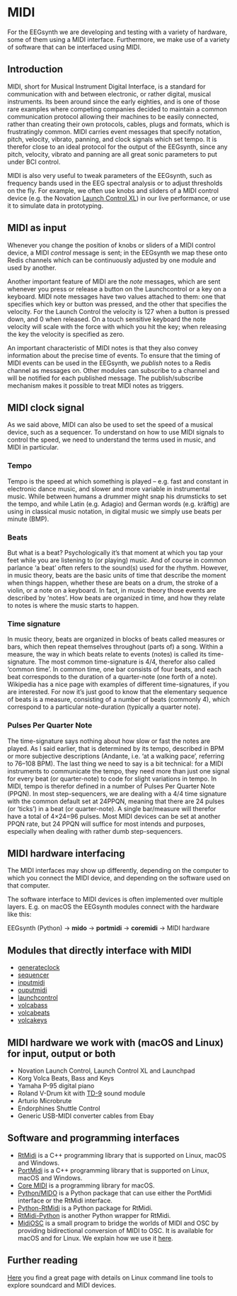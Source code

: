 # MIDI

For the EEGsynth we are developing and testing with a variety of hardware, some of them using a
MIDI interface. Furthermore, we make use of a variety of software that can be interfaced using MIDI.

## Introduction

MIDI, short for Musical Instrument Digital Interface, is a standard for communication with and between electronic,
or rather digital, musical instruments. Its been around since the early eighties, and is one of those rare examples
where competing companies decided to maintain a common communication protocol allowing their machines to be easily
connected, rather than creating their own protocols, cables, plugs and formats, which is frustratingly common.
MIDI carries event messages that specify notation, pitch, velocity, vibrato, panning, and clock signals which set
tempo. It is therefor close to an ideal protocol for the output of the EEGsynth, since any
pitch, velocity, vibrato and panning are all great sonic parameters to put under BCI control.

MIDI is also very useful to tweak parameters of the EEGsynth, such as frequency bands used in the EEG spectral
analysis or to adjust thresholds on the fly. For example, we often use knobs and sliders
of a MIDI control device (e.g. the Novation [Launch Control XL](https://novationmusic.com/launch/launch-control-xl))
in our live performance, or use it to simulate data in prototyping.

## MIDI as input

Whenever you change the position of knobs or sliders of a MIDI control device,
a MIDI *control* message is sent; in the EEGsynth we map these onto Redis channels which
can be continuously adjusted by one module and used by another.

Another important feature of MIDI are the *note* messages, which are sent whenever you press or
release a button on the Launchcontrol or a key on a keyboard. MIDI note messages have two
values attached to them: one that specifies which key or button was pressed, and the other
that specifies the velocity. For the Launch Control the velocity is 127 when a button is pressed
down, and 0 when released. On a touch sensitive keyboard the note velocity will scale with the
force with which you hit the key; when releasing the key the velocity is specified as zero.

An important characteristic of MIDI notes is that they also convey information about the precise
time of events. To ensure that the timing of MIDI events can be used in the EEGsynth, we
*publish* notes to a Redis channel as messages on. Other modules can subscribe to a channel
and will be notified for each published message. The publish/subscribe mechanism makes it
possible to treat MIDI notes as triggers.

## MIDI clock signal

As we said above, MIDI can also be used to set the speed of a musical device, such as a sequencer.
To understand on how to use MIDI signals to control the speed, we need to understand the terms used in music, and MIDI in particular.

### Tempo
Tempo is the speed at which something is played – e.g. fast and constant in electronic dance music,
and slower and more variable in instrumental music. While between humans a drummer might snap his drumsticks to set
the tempo, and while Latin (e.g. Adagio) and German words (e.g. kräftig) are using in classical music notation,
in digital music we simply use beats per minute (BMP).

### Beats
But what is a beat? Psychologically it’s that moment at which you tap your feet while you are listening to
(or playing) music. And of course in common parlance ‘a beat’ often refers to the sound(s) used for the rhythm.
However, in music theory, beats are the basic units of time that describe the moment when things happen, whether
these are beats on a drum, the stroke of a violin, or a note on a keyboard. In fact, in music theory those events
are described by ‘notes’. How beats are organized in time, and how they relate to notes is where the music starts
to happen.

### Time signature
In music theory, beats are organized in blocks of beats called measures or bars, which then repeat themselves
throughout (parts of) a song. Within a measure, the way in which beats relate to events (notes) is called its
time-signature. The most common time-signature is 4/4, therefor also called ‘common time’. In common time, one bar
consists of four beats, and each beat corresponds to the duration of a quarter-note (one forth of a note).
Wikipedia has a nice page with examples of different time-signatures, if you are interested. For now it’s just good
to know that the elementary sequence of beats is a measure, consisting of a number of beats (commonly 4), which
correspond to a particular note-duration (typically a quarter note).

### Pulses Per Quarter Note
The time-signature says nothing about how slow or fast the notes are played. As I said earlier, that is determined
by its tempo, described in BPM or more subjective descriptions (Andante, i.e. ‘at a walking pace’, referring to
76–108 BPM). The last thing we need to say is a bit technical: for a MIDI instruments to communicate the tempo,
they need more than just one signal for every beat (or quarter-note) to code for slight variations in tempo.
In MIDI, tempo is therefor defined in a number of Pulses Per Quarter Note (PPQN). In most step-sequencers, we are
dealing with a 4/4 time signature with the common default set at 24PPQN, meaning that there are 24 pulses
(or ‘ticks’) in a beat (or quarter-note). A single bar/measure will therefor have a total of 4×24=96 pulses.
Most MIDI devices can be set at another PPQN rate, but 24 PPQN will suffice for most intends and purposes,
especially when dealing with rather dumb step-sequencers.

## MIDI hardware interfacing

The MIDI interfaces may show up differently, depending on the computer to which you connect the
MIDI device, and depending on the software used on that computer.

The software interface to MIDI devices is often implemented over multiple layers.
E.g. on macOS the EEGsynth modules connect with the hardware like this:

EEGsynth (Python) &rarr; **mido** &rarr; **portmidi** &rarr; **coremidi** &rarr; MIDI hardware

## Modules that directly interface with MIDI

* [generateclock](../module/generateclock)
* [sequencer](../module/sequencer)
* [inputmidi](../module/inputmidi)
* [ouputmidi](../module/ouputmidi)
* [launchcontrol](../module/launchcontrol)
* [volcabass](../module/volcabass)
* [volcabeats](../module/volcabeats)
* [volcakeys](../module/volcakeys)

## MIDI hardware we work with (macOS and Linux) for input, output or both

* Novation Launch Control, Launch Control XL and Launchpad
* Korg Volca Beats, Bass and Keys
* Yamaha P-95 digital piano
* Roland V-Drum kit with [TD-9](https://www.roland.com/us/products/td-9/) sound module
* Arturio Microbrute
* Endorphines Shuttle Control
* Generic USB-MIDI converter cables from Ebay

## Software and programming interfaces

* [RtMidi](https://www.music.mcgill.ca/~gary/rtmidi/) is a C++ programming library that is
supported on Linux, macOS and Windows.
* [PortMidi](http://portmedia.sourceforge.net/portmidi/) is a C++ programming library that is supported on Linux, macOS
and Windows.
* [Core MIDI](https://developer.apple.com/library/ios/documentation/MusicAudio/Reference/CACoreMIDIRef/)
is a programming library for macOS.
* [Python/MIDO](https://mido.readthedocs.org) is a Python package that can use either the PortMidi
interface or the RtMidi interface.
* [Python-RtMidi](https://pypi.python.org/pypi/python-rtmidi) is a Python package for RtMidi.
* [RtMidi-Python](https://pypi.python.org/pypi/rtmidi-python) is another Python wrapper for RtMidi.
* [MidiOSC](https://github.com/jstutters/MidiOSC) is a small program to bridge the worlds of MIDI and OSC by providing
bidirectional conversion of MIDI to OSC. It is available for macOS and for Linux. We explain how we
use it [here](midiosc.md).  

## Further reading

[Here](http://tedfelix.com/linux/linux-midi.html) you find a great page with details on Linux command line tools to
explore soundcard and MIDI devices.
